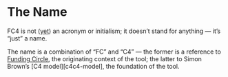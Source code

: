 # The Name

FC4 is not ([yet][backronym]) an acronym or initialism; it doesn’t stand for anything — it’s “just”
a name.

The name is a combination of “FC” and “C4” — the former is a reference to [Funding Circle][fc], the
originating context of the tool; the latter to Simon Brown’s [C4 model][c4c4-model], the foundation of the
tool.

[backronym]: https://en.wikipedia.org/wiki/Backronym
[c4-model]: https://c4model.com/
[fc]: https://fundingcircle.com/
